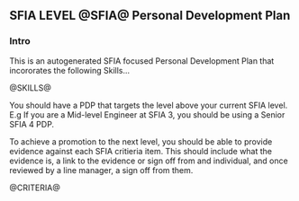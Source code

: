 ## SFIA LEVEL @SFIA@ Personal Development Plan

### Intro

This is an autogenerated SFIA focused Personal Development Plan that incororates the following Skills...

@SKILLS@


You should have a PDP that targets the level above your current SFIA level. E.g If you are a Mid-level Engineer at SFIA 3, you should be using a Senior SFIA 4 PDP. 

To achieve a promotion to the next level, you should be able to provide evidence against each SFIA critieria item. This should include what the evidence is, a link to the evidence or sign off from and individual, and once reviewed by a line manager, a sign off from them. 



@CRITERIA@

